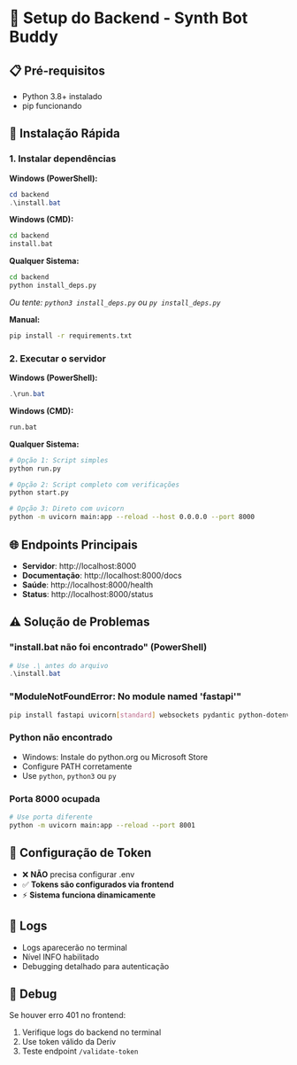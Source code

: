 # 🚀 Setup do Backend - Synth Bot Buddy

## 📋 Pré-requisitos
- Python 3.8+ instalado
- pip funcionando

## 🔧 Instalação Rápida

### 1. Instalar dependências

**Windows (PowerShell):**
```powershell
cd backend
.\install.bat
```

**Windows (CMD):**
```cmd
cd backend
install.bat
```

**Qualquer Sistema:**
```bash
cd backend
python install_deps.py
```
*Ou tente: `python3 install_deps.py` ou `py install_deps.py`*

**Manual:**
```bash
pip install -r requirements.txt
```

### 2. Executar o servidor

**Windows (PowerShell):**
```powershell
.\run.bat
```

**Windows (CMD):**
```cmd
run.bat
```

**Qualquer Sistema:**
```bash
# Opção 1: Script simples
python run.py

# Opção 2: Script completo com verificações  
python start.py

# Opção 3: Direto com uvicorn
python -m uvicorn main:app --reload --host 0.0.0.0 --port 8000
```

## 🌐 Endpoints Principais
- **Servidor**: http://localhost:8000
- **Documentação**: http://localhost:8000/docs
- **Saúde**: http://localhost:8000/health
- **Status**: http://localhost:8000/status

## ⚠️ Solução de Problemas

### "install.bat não foi encontrado" (PowerShell)
```powershell
# Use .\ antes do arquivo
.\install.bat
```

### "ModuleNotFoundError: No module named 'fastapi'"
```bash
pip install fastapi uvicorn[standard] websockets pydantic python-dotenv requests
```

### Python não encontrado
- Windows: Instale do python.org ou Microsoft Store
- Configure PATH corretamente
- Use `python`, `python3` ou `py`

### Porta 8000 ocupada
```bash
# Use porta diferente
python -m uvicorn main:app --reload --port 8001
```

## 🔑 Configuração de Token
- ❌ **NÃO** precisa configurar .env
- ✅ **Tokens são configurados via frontend**
- ⚡ **Sistema funciona dinamicamente**

## 📝 Logs
- Logs aparecerão no terminal
- Nível INFO habilitado
- Debugging detalhado para autenticação

## 🐛 Debug
Se houver erro 401 no frontend:
1. Verifique logs do backend no terminal
2. Use token válido da Deriv
3. Teste endpoint `/validate-token`